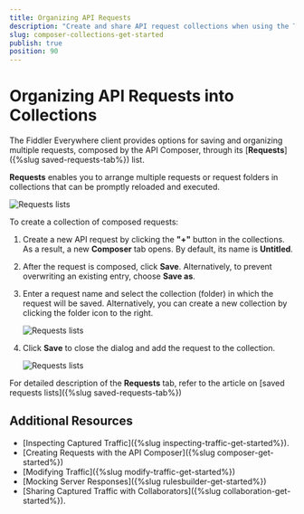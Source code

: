 ```yaml
---
title: Organizing API Requests
description: "Create and share API request collections when using the Telerik Fiddler Everywhere web-debugging http-proxy client."
slug: composer-collections-get-started
publish: true
position: 90
---
```


# Organizing API Requests into Collections

The Fiddler Everywhere client provides options for saving and organizing multiple requests, composed by the API Composer, through its [**Requests**]({%slug saved-requests-tab%}) list.

**Requests** enables you to arrange multiple requests or request folders in collections that can be promptly reloaded and executed.

![Requests lists](../images/requests/requests-list-all.png)

To create a collection of composed requests:

1. Create a new API request by clicking the **"+"** button in the collections. As a result, a new **Composer** tab opens. By default, its name is **Untitled**.

2. After the request is composed, click **Save**. Alternatively, to prevent overwriting an existing entry, choose **Save as**.

3. Enter a request name and select the collection (folder) in which the request will be saved. Alternatively, you can create a new collection by clicking the folder icon to the right.

    ![Requests lists](../images/requests/requests-enter-name-and-folder.png)

3. Click **Save** to close the dialog and add the request to the collection.

    ![Requests lists](../images/requests/requests-created-collection.png)

For detailed description of the **Requests** tab, refer to the article on [saved requests lists]({%slug saved-requests-tab%})

## Additional Resources

- [Inspecting Captured Traffic]({%slug inspecting-traffic-get-started%}).
- [Creating Requests with the API Composer]({%slug composer-get-started%})
- [Modifying Traffic]({%slug modify-traffic-get-started%})
- [Mocking Server Responses]({%slug rulesbuilder-get-started%})
- [Sharing Captured Traffic with Collaborators]({%slug collaboration-get-started%}).
